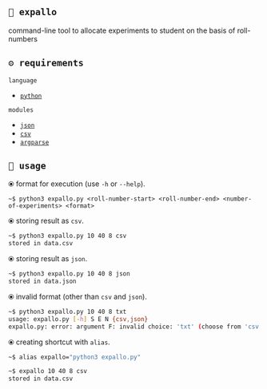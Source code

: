 ## `📄 expallo`
command-line tool to allocate experiments to student on the basis of roll-numbers

## `⚙️ requirements`
`language`
- [`python`](https://www.python.org/) 

`modules` 
- [`json`](https://docs.python.org/3/library/json.html)
- [`csv`](https://docs.python.org/3/library/csv.html) 
- [`argparse`](https://docs.python.org/3/library/argparse.html)

## `🎯 usage`
⦿ format for execution (use `-h` or `--help`).
```
~$ python3 expallo.py <roll-number-start> <roll-number-end> <number-of-experiments> <format>
```
⦿ storing result as `csv`.
```sh
~$ python3 expallo.py 10 40 8 csv
stored in data.csv
```
⦿ storing result as `json`.
```sh
~$ python3 expallo.py 10 40 8 json
stored in data.json
```
⦿ invalid format (other than `csv` and `json`).
```sh
~$ python3 expallo.py 10 40 8 txt
usage: expallo.py [-h] S E N {csv,json}
expallo.py: error: argument F: invalid choice: 'txt' (choose from 'csv', 'json')
```
⦿ creating shortcut with `alias`.
```sh
~$ alias expallo="python3 expallo.py"
```
```sh
~$ expallo 10 40 8 csv
stored in data.csv
```